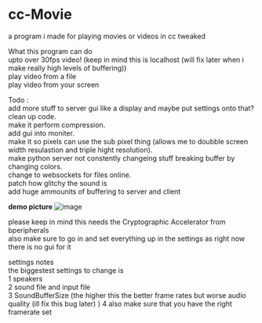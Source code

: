 # cc-Movie
a program i made for playing movies or videos in cc tweaked

What this program can do  
upto over 30fps video! (keep in mind this is localhost (will fix later when i make really high levels of buffering))  
play video from a file  
play video from your screen  

Todo :  
add more stuff to server gui like a display and maybe put settings onto that?  
clean up code.  
make it perform compression.  
add gui into moniter.  
make it so pixels can use the sub pixel thing (allows me to doubble screen width resulastion and triple hight resolution).  
make python server not constently changeing stuff breaking buffer by changing colors.  
change to websockets for files online.  
patch how glitchy the sound is  
add huge ammounits of buffering to server and client  




**demo picture**
![image](https://user-images.githubusercontent.com/66819523/147517423-4d920f6a-35ef-493f-be69-312fffdc404b.png)

please keep in mind this needs the Cryptographic Accelerator from bperipherals  
also make sure to go in and set everything up in the settings as right now there is no gui for it  

settings notes  
the biggestest settings to change is  
1 speakers  
2 sound file and input file  
3 SoundBufferSize (the higher this the better frame rates but worse audio quality (ill fix this bug later) )
4 also make sure that you have the right framerate set
